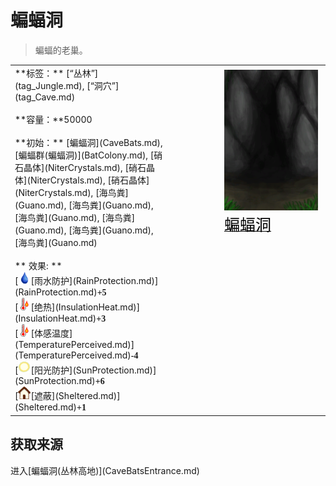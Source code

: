 # 蝙蝠洞  
> 蝙蝠的老巢。  
  
<table class="table table-bordered" data-toggle="table"  data-show-header="false"><thead style="display:none"><tr ><th  style="width:50%;text-align:left;vertical-align:top;"  >title</th><th  style="width:50%;text-align:left;vertical-align:top;"  ></th></tr></thead><tr ><td  style="width:50%;text-align:left;vertical-align:top;"  >**标签：**	[“丛林”](tag_Jungle.md), [“洞穴”](tag_Cave.md)<br><br>**容量：**50000<br><br>**初始：**	[蝙蝠洞](CaveBats.md), [蝙蝠群(蝙蝠洞)](BatColony.md), [硝石晶体](NiterCrystals.md), [硝石晶体](NiterCrystals.md), [硝石晶体](NiterCrystals.md), [海鸟粪](Guano.md), [海鸟粪](Guano.md), [海鸟粪](Guano.md), [海鸟粪](Guano.md), [海鸟粪](Guano.md), [海鸟粪](Guano.md)<br><br>** 效果: **<br>[<div style="width:20px;display:inline-block;text-align:center"><img decoding="async" src="Sprite/Thirst.png" href="a.md" style="max-width:20px;max-height:20px;"></div>[雨水防护](RainProtection.md)](RainProtection.md)<span style="font-family:ui-monospace"><b>+5</b></span><br>[<div style="width:20px;display:inline-block;text-align:center"><img decoding="async" src="Sprite/Hot.png" href="a.md" style="max-width:20px;max-height:20px;"></div>[绝热](InsulationHeat.md)](InsulationHeat.md)<span style="font-family:ui-monospace"><b>+3</b></span><br>[<div style="width:20px;display:inline-block;text-align:center"><img decoding="async" src="Sprite/Hot.png" href="a.md" style="max-width:20px;max-height:20px;"></div>[体感温度](TemperaturePerceived.md)](TemperaturePerceived.md)<span style="font-family:ui-monospace"><b>-4</b></span><br>[<div style="width:20px;display:inline-block;text-align:center"><img decoding="async" src="Sprite/SunIcon.png" href="a.md" style="max-width:20px;max-height:20px;"></div>[阳光防护](SunProtection.md)](SunProtection.md)<span style="font-family:ui-monospace"><b>+6</b></span><br>[<div style="width:20px;display:inline-block;text-align:center"><img decoding="async" src="Sprite/Comfort.png" href="a.md" style="max-width:20px;max-height:20px;"></div>[遮蔽](Sheltered.md)](Sheltered.md)<span style="font-family:ui-monospace"><b>+1</b></span></td><td  style="width:50%;text-align:left;vertical-align:top;"  ><div style="float:right; margin:5px"><div class="gamecard" style="width:150px; height:225px;"><a href="Env_CaveBats.md" style="color:black"><img decoding="async" src="Sprite/BatCave.png" class="cardimage" style="max-width:150px;max-height:225px;"><span style="font-size: 25px;">蝙蝠洞</span></a></div></div></td></tr></tbody></table>  
  
## 获取来源  
<div style="display:inline-block"><div class="gamedatalist" style="text-align:left;min-width:200px;min-height:0px;"><div style="display:inline-block"><div style="display:inline-block;vertical-align:middle;">进入</div><div style="display:inline-block;vertical-align:middle;">[蝙蝠洞(丛林高地)](CaveBatsEntrance.md)</div></div></div></div>  
  


<script>document.title="蝙蝠洞 - 卡牌生存百科 Card Survival Wiki";</script>
